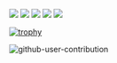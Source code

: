 ![](http://github-profile-summary-cards.vercel.app/api/cards/profile-details?username=yasuhirotakemura&theme=default)
![](http://github-profile-summary-cards.vercel.app/api/cards/repos-per-language?username=yasuhirotakemura&theme=default)
![](http://github-profile-summary-cards.vercel.app/api/cards/most-commit-language?username=yasuhirotakemura&theme=default)
![](http://github-profile-summary-cards.vercel.app/api/cards/stats?username=yasuhirotakemura&theme=default)
![](http://github-profile-summary-cards.vercel.app/api/cards/productive-time?username=yasuhirotakemura&theme=default&utcOffset=8)

[![trophy](https://github-profile-trophy.vercel.app/?username=YasuhiroTakemura&theme=dark&column=7
)](https://github.com/ryo-ma/github-profile-trophy)

![github-user-contribution](https://github.com/user-attachments/assets/03f367c3-a5c3-4f94-85fa-b92bae312ddb)
